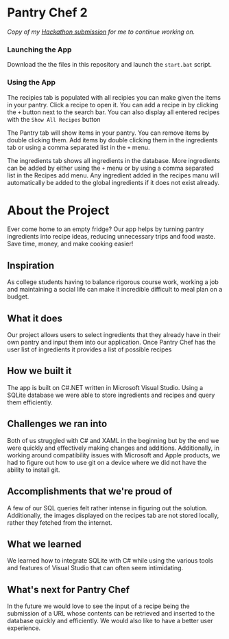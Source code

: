 # Pantry Chef 2
*Copy of my [Hackathon submission](https://github.com/Spidious/Pantry-Chef) for me to continue working on.*

### Launching the App
Download the the files in this repository and launch the `start.bat` script.

### Using the App
The recipies tab is populated with all recipies you can make given the items in your pantry. Click a recipe to open it. 
You can add a recipe in by clicking the `+` button next to the search bar.
You can also display all entered recipes with the `Show All Recipes` button

The Pantry tab will show items in your pantry. You can remove items by double clicking them. 
Add items by double clicking them in the ingredients tab or using a comma separated list in the `+` menu.

The ingredients tab shows all ingredients in the database. More ingredients can be added by either using the `+` menu or by using a comma separated list in the Recipes add menu.
Any ingredient added in the recipes manu will automatically be added to the global ingredients if it does not exist already.

# About the Project

Ever come home to an empty fridge? Our app helps by turning pantry ingredients into recipe ideas, reducing unnecessary trips and food waste. Save time, money, and make cooking easier!

## Inspiration

As college students having to balance rigorous course work, working a job and maintaining a social life can make it incredible difficult to meal plan on a budget.

## What it does

Our project allows users to select ingredients that they already have in their own pantry and input them into our application. Once Pantry Chef has the user list of ingredients it provides a list of possible recipes

## How we built it

The app is built on C#.NET written in Microsoft Visual Studio. Using a SQLite database we were able to store ingredients and recipes and query them efficiently.

## Challenges we ran into

Both of us struggled with C# and XAML in the beginning but by the end we were quickly and effectively making changes and additions. Additionally, in working around compatibility issues with Microsoft and Apple products, we had to figure out how to use git on a device where we did not have the ability to install git.

## Accomplishments that we're proud of

A few of our SQL queries felt rather intense in figuring out the solution. Additionally, the images displayed on the recipes tab are not stored locally, rather they fetched from the internet.

## What we learned

We learned how to integrate SQLite with C# while using the various tools and features of Visual Studio that can often seem intimidating.

## What's next for Pantry Chef

In the future we would love to see the input of a recipe being the submission of a URL whose contents can be retrieved and inserted to the database quickly and efficiently. We would also like to have a better user experience.
